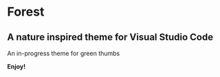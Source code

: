 # Forest

## A nature inspired theme for Visual Studio Code

An in-progress theme for green thumbs

**Enjoy!**
